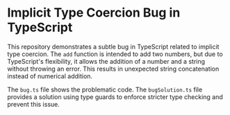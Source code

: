 # Implicit Type Coercion Bug in TypeScript

This repository demonstrates a subtle bug in TypeScript related to implicit type coercion.  The `add` function is intended to add two numbers, but due to TypeScript's flexibility, it allows the addition of a number and a string without throwing an error. This results in unexpected string concatenation instead of numerical addition.

The `bug.ts` file shows the problematic code.  The `bugSolution.ts` file provides a solution using type guards to enforce stricter type checking and prevent this issue.
